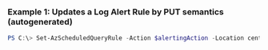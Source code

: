 ### Example 1: Updates a Log Alert Rule by PUT semantics (autogenerated)
```powershell
PS C:\> Set-AzScheduledQueryRule -Action $alertingAction -Location centralindia -Name LogAlertRule1 -ResourceGroupName MyResourceGroup -Source $source
```

